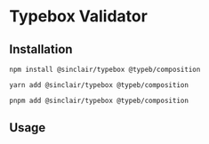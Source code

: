 # Typebox Validator

## Installation
```
npm install @sinclair/typebox @typeb/composition

yarn add @sinclair/typebox @typeb/composition

pnpm add @sinclair/typebox @typeb/composition
```

## Usage
